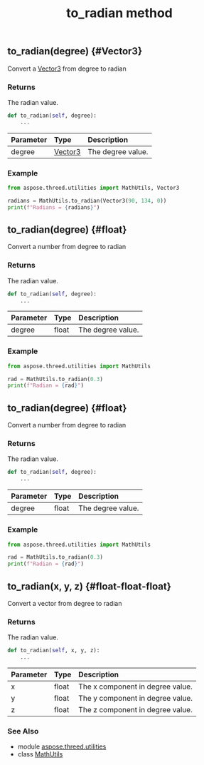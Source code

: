 ﻿---
title: to_radian method
second_title: Aspose.3D for Python via .NET API References
description: 
type: docs
weight: 40
url: /python-net/aspose.threed.utilities/mathutils/to_radian/
is_root: false
---

## to_radian(degree) {#Vector3}

Convert a [Vector3](/3d/python-net/aspose.threed.utilities/vector3) from degree to radian


### Returns 


The radian value.


```python
def to_radian(self, degree):
    ...
```


| Parameter | Type | Description |
| :- | :- | :- |
| degree | [Vector3](/3d/python-net/aspose.threed.utilities/vector3) | The degree value. |

### Example 


```python
from aspose.threed.utilities import MathUtils, Vector3

radians = MathUtils.to_radian(Vector3(90, 134, 0))
print(f"Radians = {radians}")

```


## to_radian(degree) {#float}

Convert a number from degree to radian


### Returns 


The radian value.


```python
def to_radian(self, degree):
    ...
```


| Parameter | Type | Description |
| :- | :- | :- |
| degree | float | The degree value. |

### Example 


```python
from aspose.threed.utilities import MathUtils

rad = MathUtils.to_radian(0.3)
print(f"Radian = {rad}")

```


## to_radian(degree) {#float}

Convert a number from degree to radian


### Returns 


The radian value.


```python
def to_radian(self, degree):
    ...
```


| Parameter | Type | Description |
| :- | :- | :- |
| degree | float | The degree value. |

### Example 


```python
from aspose.threed.utilities import MathUtils

rad = MathUtils.to_radian(0.3)
print(f"Radian = {rad}")

```


## to_radian(x, y, z) {#float-float-float}

Convert a vector from degree to radian


### Returns 


The radian value.


```python
def to_radian(self, x, y, z):
    ...
```


| Parameter | Type | Description |
| :- | :- | :- |
| x | float | The x component in degree value. |
| y | float | The y component in degree value. |
| z | float | The z component in degree value. |



### See Also
* module [aspose.threed.utilities](../../)
* class [MathUtils](/3d/python-net/aspose.threed.utilities/mathutils)
